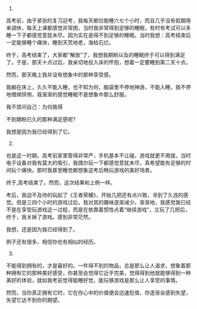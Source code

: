 1.

高考前，由于紧张的复习迎考，我每天都仅能睡六七个小时，而且几乎没有假期用来调休，每天上课都感觉非常困，当时我非常得到足够的睡眠，有时有考试可以多睡一下子都感觉意犹未尽。因为实在是得不到足够的睡眠。当时我想：高考结束后一定能够睡个痛快，睡到天荒地老，海枯石烂。

终于，高考结束了，大家都“解放”了，我想我期盼以及的睡眠终于可以得到满足了。于是，那天十点过后，我亲切地投入床的怀抱，想着一定要睡到第二天十点。

然而，那天晚上我并没有想象中的那种享受感。

我躺在床上，久久不能入睡，也不知为何，脑袋里不停地神游，不能入睡，我不停地缠绵悱恻，我渐渐的感觉睡眠不是想象中那么舒服。

我不禁问自己：为何我得

不到期盼已久的那种满足感呢?

我想是因为我已经得到了它。

2.

也是这一时期，高考前家里管得非常严，手机基本不让碰，游戏就更不用提。当时电子设备对我有莫大的吸引，我偶尔玩一下都感觉意犹未尽，真希望能有足够的时间玩个痛快。那时我甚至睡觉都想象这考后畅玩游戏的美好场景。

终于,高考结束了。然而，这次结果和上例一样。

考后，我迫不及待的玩起了《王者荣耀》，开始几把还有点兴致，寻到了久违的感觉。但是三四个小时的游戏过后，我对其的趣味逐渐减少。渐渐地，我感觉我已经不是在享受玩游戏这一过程，而是在依靠着惯性点着“继续游戏”，又玩了几把后，终于，我关掉了游戏。感到非常茫然。

我想，还是因为我已经得到了。

例子还有很多，相信你也有相似的经历。

3.

不能得到拥有的，才是最好的。一件得不到的物品，总是那么让人渴求，想象着那种拥有它的那种美好感受，你甚至会觉得它近乎完美，觉得得到他就能够得到一种美好的体验，就如我考前觉得能睡好觉，能玩够游戏是那么让人享受的事情。

然而，当你真正拥有它时，它在你心中的价值便会迅速贬值，你逐渐会感到失望，失望它达不到你的期望。
